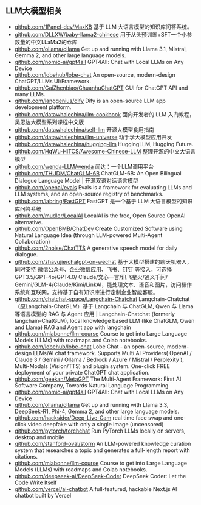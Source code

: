 ## LLM大模型相关
- [github.com/1Panel-dev/MaxKB](https://github.com/1Panel-dev/MaxKB) 基于 LLM 大语言模型的知识库问答系统。
- [github.com/DLLXW/baby-llama2-chinese](https://github.com/DLLXW/baby-llama2-chinese) 用于从头预训练+SFT一个小参数量的中文LLaMa2的仓库
- [github.com/ollama/ollama](https://github.com/ollama/ollama) Get up and running with Llama 3.1, Mistral, Gemma 2, and other large language models.
- [github.com/nomic-ai/gpt4all](https://github.com/nomic-ai/gpt4all) GPT4All: Chat with Local LLMs on Any Device
- [github.com/lobehub/lobe-chat](https://github.com/lobehub/lobe-chat) An open-source, modern-design ChatGPT/LLMs UI/Framework.
- [github.com/GaiZhenbiao/ChuanhuChatGPT](https://github.com/GaiZhenbiao/ChuanhuChatGPT) GUI for ChatGPT API and many LLMs.
- [github.com/langgenius/dify](https://github.com/langgenius/dify) Dify is an open-source LLM app development platform.
- [github.com/datawhalechina/llm-cookbook](https://github.com/datawhalechina/llm-cookbook) 面向开发者的 LLM 入门教程，吴恩达大模型系列课程中文版
- [github.com/datawhalechina/self-llm](https://github.com/datawhalechina/self-llm) 开源大模型食用指南
- [github.com/datawhalechina/llm-universe](https://github.com/datawhalechina/llm-universe) 动手学大模型应用开发
- [github.com/datawhalechina/hugging-llm](https://github.com/datawhalechina/hugging-llm) HuggingLLM, Hugging Future.
- [github.com/HqWu-HITCS/Awesome-Chinese-LLM](https://github.com/HqWu-HITCS/Awesome-Chinese-LLM) 整理开源的中文大语言模型
- [github.com/wenda-LLM/wenda](https://github.com/wenda-LLM/wenda) 闻达：一个LLM调用平台
- [github.com/THUDM/ChatGLM-6B](https://github.com/THUDM/ChatGLM-6B) ChatGLM-6B: An Open Bilingual Dialogue Language Model | 开源双语对话语言模型
- [github.com/openai/evals](https://github.com/openai/evals) Evals is a framework for evaluating LLMs and LLM systems, and an open-source registry of benchmarks.
- [github.com/labring/FastGPT](https://github.com/labring/FastGPT) FastGPT 是一个基于 LLM 大语言模型的知识库问答系统
- [github.com/mudler/LocalAI](https://github.com/mudler/LocalAI) LocalAI is the free, Open Source OpenAI alternative.
- [github.com/OpenBMB/ChatDev](https://github.com/OpenBMB/ChatDev) Create Customized Software using Natural Language Idea (through LLM-powered Multi-Agent Collaboration)
- [github.com/2noise/ChatTTS](https://github.com/2noise/ChatTTS) A generative speech model for daily dialogue.
- [github.com/zhayujie/chatgpt-on-wechat](https://github.com/zhayujie/chatgpt-on-wechat) 基于大模型搭建的聊天机器人，同时支持 微信公众号、企业微信应用、飞书、钉钉 等接入，可选择GPT3.5/GPT-4o/GPT4.0/ Claude/文心一言/讯飞星火/通义千问/ Gemini/GLM-4/Claude/Kimi/LinkAI，能处理文本、语音和图片，访问操作系统和互联网，支持基于自有知识库进行定制企业智能客服。
- [github.com/chatchat-space/Langchain-Chatchat](https://github.com/chatchat-space/Langchain-Chatchat) Langchain-Chatchat（原Langchain-ChatGLM）基于 Langchain 与 ChatGLM, Qwen 与 Llama 等语言模型的 RAG 与 Agent 应用 | Langchain-Chatchat (formerly langchain-ChatGLM), local knowledge based LLM (like ChatGLM, Qwen and Llama) RAG and Agent app with langchain
- [github.com/mlabonne/llm-course](https://github.com/mlabonne/llm-course) Course to get into Large Language Models (LLMs) with roadmaps and Colab notebooks.
- [github.com/lobehub/lobe-chat](https://github.com/lobehub/lobe-chat) Lobe Chat - an open-source, modern-design LLMs/AI chat framework. Supports Multi AI Providers( OpenAI / Claude 3 / Gemini / Ollama / Bedrock / Azure / Mistral / Perplexity ), Multi-Modals (Vision/TTS) and plugin system. One-click FREE deployment of your private ChatGPT chat application.
- [github.com/geekan/MetaGPT](https://github.com/geekan/MetaGPT) The Multi-Agent Framework: First AI Software Company, Towards Natural Language Programming
- [github.com/nomic-ai/gpt4all](https://github.com/nomic-ai/gpt4all) GPT4All: Chat with Local LLMs on Any Device
- [github.com/ollama/ollama](https://github.com/ollama/ollama) Get up and running with Llama 3.3, DeepSeek-R1, Phi-4, Gemma 2, and other large language models.
- [github.com/hacksider/Deep-Live-Cam](https://github.com/hacksider/Deep-Live-Cam) real time face swap and one-click video deepfake with only a single image (uncensored)
- [github.com/pytorch/torchchat](https://github.com/pytorch/torchchat) Run PyTorch LLMs locally on servers, desktop and mobile
- [github.com/stanford-oval/storm](https://github.com/stanford-oval/storm) An LLM-powered knowledge curation system that researches a topic and generates a full-length report with citations.
- [github.com/mlabonne/llm-course](https://github.com/mlabonne/llm-course) Course to get into Large Language Models (LLMs) with roadmaps and Colab notebooks.
- [github.com/deepseek-ai/DeepSeek-Coder](https://github.com/deepseek-ai/DeepSeek-Coder) DeepSeek Coder: Let the Code Write Itself
- [github.com/vercel/ai-chatbot](https://github.com/vercel/ai-chatbot) A full-featured, hackable Next.js AI chatbot built by Vercel